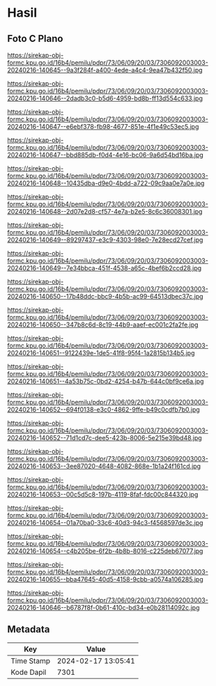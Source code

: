 # Hasil

## Foto C Plano

https://sirekap-obj-formc.kpu.go.id/16b4/pemilu/pdpr/73/06/09/20/03/7306092003003-20240216-140645--9a3f284f-a400-4ede-a4c4-9ea47b432f50.jpg

https://sirekap-obj-formc.kpu.go.id/16b4/pemilu/pdpr/73/06/09/20/03/7306092003003-20240216-140646--2dadb3c0-b5d6-4959-bd8b-ff13d554c633.jpg

https://sirekap-obj-formc.kpu.go.id/16b4/pemilu/pdpr/73/06/09/20/03/7306092003003-20240216-140647--e6ebf378-fb98-4677-851e-4f1e49c53ec5.jpg

https://sirekap-obj-formc.kpu.go.id/16b4/pemilu/pdpr/73/06/09/20/03/7306092003003-20240216-140647--bbd885db-f0d4-4e16-bc06-9a6d54bd16ba.jpg

https://sirekap-obj-formc.kpu.go.id/16b4/pemilu/pdpr/73/06/09/20/03/7306092003003-20240216-140648--10435dba-d9e0-4bdd-a722-09c9aa0e7a0e.jpg

https://sirekap-obj-formc.kpu.go.id/16b4/pemilu/pdpr/73/06/09/20/03/7306092003003-20240216-140648--2d07e2d8-cf57-4e7a-b2e5-8c6c36008301.jpg

https://sirekap-obj-formc.kpu.go.id/16b4/pemilu/pdpr/73/06/09/20/03/7306092003003-20240216-140649--89297437-e3c9-4303-98e0-7e28ecd27cef.jpg

https://sirekap-obj-formc.kpu.go.id/16b4/pemilu/pdpr/73/06/09/20/03/7306092003003-20240216-140649--7e34bbca-451f-4538-a65c-4bef6b2ccd28.jpg

https://sirekap-obj-formc.kpu.go.id/16b4/pemilu/pdpr/73/06/09/20/03/7306092003003-20240216-140650--17b48ddc-bbc9-4b5b-ac99-64513dbec37c.jpg

https://sirekap-obj-formc.kpu.go.id/16b4/pemilu/pdpr/73/06/09/20/03/7306092003003-20240216-140650--347b8c6d-8c19-44b9-aaef-ec001c2fa2fe.jpg

https://sirekap-obj-formc.kpu.go.id/16b4/pemilu/pdpr/73/06/09/20/03/7306092003003-20240216-140651--9122439e-1de5-41f8-95f4-1a2815b134b5.jpg

https://sirekap-obj-formc.kpu.go.id/16b4/pemilu/pdpr/73/06/09/20/03/7306092003003-20240216-140651--4a53b75c-0bd2-4254-b47b-644c0bf9ce6a.jpg

https://sirekap-obj-formc.kpu.go.id/16b4/pemilu/pdpr/73/06/09/20/03/7306092003003-20240216-140652--694f0138-e3c0-4862-9ffe-b49c0cdfb7b0.jpg

https://sirekap-obj-formc.kpu.go.id/16b4/pemilu/pdpr/73/06/09/20/03/7306092003003-20240216-140652--71d1cd7c-dee5-423b-8006-5e215e39bd48.jpg

https://sirekap-obj-formc.kpu.go.id/16b4/pemilu/pdpr/73/06/09/20/03/7306092003003-20240216-140653--3ee87020-4648-4082-868e-1b1a24f161cd.jpg

https://sirekap-obj-formc.kpu.go.id/16b4/pemilu/pdpr/73/06/09/20/03/7306092003003-20240216-140653--00c5d5c8-197b-4119-8faf-fdc00c844320.jpg

https://sirekap-obj-formc.kpu.go.id/16b4/pemilu/pdpr/73/06/09/20/03/7306092003003-20240216-140654--01a70ba0-33c6-40d3-94c3-f4568597de3c.jpg

https://sirekap-obj-formc.kpu.go.id/16b4/pemilu/pdpr/73/06/09/20/03/7306092003003-20240216-140654--c4b205be-6f2b-4b8b-8016-c225deb67077.jpg

https://sirekap-obj-formc.kpu.go.id/16b4/pemilu/pdpr/73/06/09/20/03/7306092003003-20240216-140655--bba47645-40d5-4158-9cbb-a0574a106285.jpg

https://sirekap-obj-formc.kpu.go.id/16b4/pemilu/pdpr/73/06/09/20/03/7306092003003-20240216-140646--b6787f8f-0b61-410c-bd34-e0b28114092c.jpg


## Metadata

| Key        | Value               |
| ---------- | ------------------- |
| Time Stamp | 2024-02-17 13:05:41 |
| Kode Dapil | 7301                |



